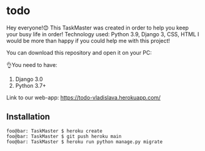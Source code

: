 # todo
 Hey everyone!😊
 This TaskMaster was created in order to help you keep your busy life in order! 
 Technology used: Python 3.9, Django 3, CSS, HTML
 I would be more than happy if you could help me with this project!
 
 You can download this repository and open it on your PC:
 
 👌You need to have:
  1. Django 3.0
  2. Python 3.7+

Link to our web-app: https://todo-vladislava.herokuapp.com/
 
## Installation

```console
foo@bar: TaskMaster $ heroku create
foo@bar: TaskMaster $ git push heroku main
foo@bar: TaskMaster $ heroku run python manage.py migrate
```

